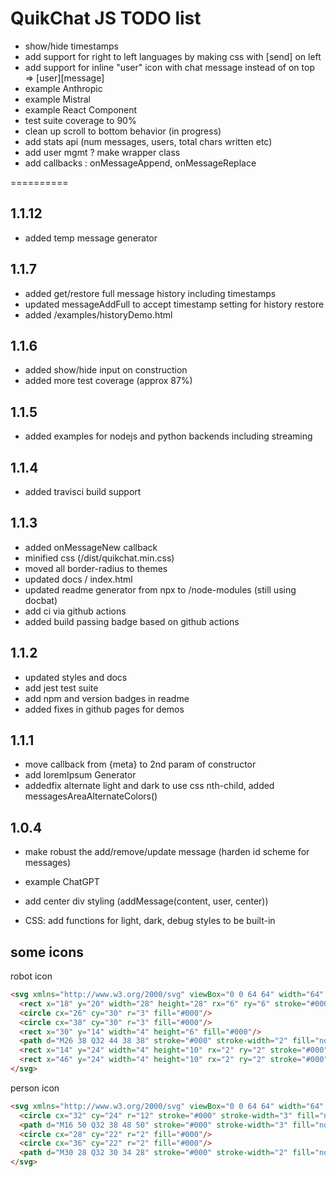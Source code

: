 # QuikChat JS TODO list

* show/hide timestamps
* add support for right to left languages by making css with [send] on left
* add support for inline "user" icon with chat message instead of on top => [user][message]
* example Anthropic
* example Mistral
* example React Component
* test suite coverage to 90%
* clean up scroll to bottom behavior (in progress)
* add stats api (num messages, users, total chars written etc)
* add user mgmt  ? make wrapper class
* add callbacks : onMessageAppend, onMessageReplace

==========

## 1.1.12 

* added temp message generator

## 1.1.7

* added get/restore full message history including timestamps
* updated messageAddFull to accept timestamp setting for history restore
* added /examples/historyDemo.html

## 1.1.6

* added show/hide input on construction
* added more test coverage (approx 87%)

## 1.1.5

* added  examples for nodejs and python backends including streaming

## 1.1.4

* added  travisci build support

## 1.1.3

* added onMessageNew callback
* minified css (/dist/quikchat.min.css)
* moved all border-radius to themes
* updated docs / index.html
* updated readme generator from npx to /node-modules (still using docbat)
* add ci via github actions
* added build passing badge based on github actions

## 1.1.2 

* updated styles and docs
* add jest test suite
* add npm and version badges in readme
* added fixes in github pages for demos

## 1.1.1 

* move callback from {meta} to 2nd param of constructor
* add loremIpsum Generator
* addedfix alternate light and dark to use css nth-child, added messagesAreaAlternateColors()

## 1.0.4

* make robust the add/remove/update message (harden id scheme for messages)
* example ChatGPT

* add center div styling (addMessage(content, user, center))
* CSS: add functions for light, dark, debug styles to be built-in

## some icons

robot icon

```html
<svg xmlns="http://www.w3.org/2000/svg" viewBox="0 0 64 64" width="64" height="64">
  <rect x="18" y="20" width="28" height="28" rx="6" ry="6" stroke="#000" stroke-width="3" fill="none"/>
  <circle cx="26" cy="30" r="3" fill="#000"/>
  <circle cx="38" cy="30" r="3" fill="#000"/>
  <rect x="30" y="14" width="4" height="6" fill="#000"/>
  <path d="M26 38 Q32 44 38 38" stroke="#000" stroke-width="2" fill="none"/>
  <rect x="14" y="24" width="4" height="10" rx="2" ry="2" stroke="#000" stroke-width="3" fill="none"/>
  <rect x="46" y="24" width="4" height="10" rx="2" ry="2" stroke="#000" stroke-width="3" fill="none"/>
</svg>
```

person icon

```html
<svg xmlns="http://www.w3.org/2000/svg" viewBox="0 0 64 64" width="64" height="64">
  <circle cx="32" cy="24" r="12" stroke="#000" stroke-width="3" fill="none"/>
  <path d="M16 50 Q32 38 48 50" stroke="#000" stroke-width="3" fill="none"/>
  <circle cx="28" cy="22" r="2" fill="#000"/>
  <circle cx="36" cy="22" r="2" fill="#000"/>
  <path d="M30 28 Q32 30 34 28" stroke="#000" stroke-width="2" fill="none"/>
</svg>

```
